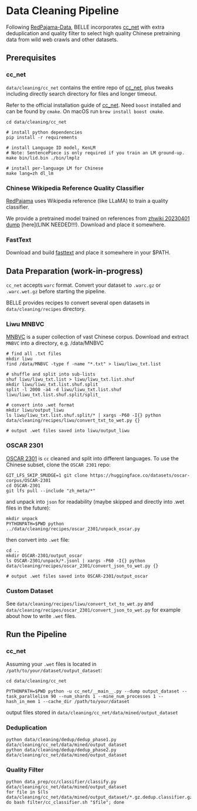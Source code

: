 # Data Cleaning Pipeline
Following [RedPajama-Data](https://github.com/togethercomputer/RedPajama-Data),
BELLE incorporates [cc_net](https://github.com/facebookresearch/cc_net) with
extra deduplication and quality filter to select high quality Chinese pretraining
data from wild web crawls and other datasets.


## Prerequisites

### cc_net
`data/cleaning/cc_net` contains the entire repo of [cc_net](https://github.com/facebookresearch/cc_net), plus tweaks including directly search directory for files and longer timeout.

Refer to the official installation guide of [cc_net](https://github.com/facebookresearch/cc_net).
Need `boost` installed and can be found by `cmake`. On macOS run `brew install boost cmake`.

```
cd data/cleaning/cc_net

# install python dependencies
pip install -r requirements

# install Language ID model, KenLM
# Note: SentencePiece is only required if you train an LM ground-up.
make bin/lid.bin ./bin/lmplz

# install per-language LM for Chinese
make lang=zh dl_lm
```

### Chinese Wikipedia Reference Quality Classifier
[RedPajama](https://github.com/togethercomputer/RedPajama-Data/tree/main/data_prep/cc#quality-classifier) uses Wikipedia reference (like LLaMA) to train a quality classifier.

We provide a pretrained model trained on references from [zhwiki 20230401 dump](https://dumps.wikimedia.org/zhwiki/20230401/) [here](LINK NEEDED!!!). Download and place it somewhere.

### FastText
Download and build [fasttext](https://fasttext.cc/) and place it somewhere in your $PATH.


## Data Preparation (work-in-progress)
`cc_net` accepts `warc` format. Convert your dataset to `.warc.gz` or `.warc.wet.gz`
before starting the pipeline.

BELLE provides recipes to convert several open datasets in `data/cleaning/recipes` directory.

### Liwu MNBVC
[MNBVC](https://github.com/esbatmop/MNBVC) is a super collection of vast Chinese corpus.
Download and extract `MNBVC` into a directory, e.g. /data/MNBVC

```
# find all .txt files
mkdir liwu
find /data/MNBVC -type f -name "*.txt" > liwu/liwu_txt.list

# shuffle and split into sub-lists
shuf liwu/liwu_txt.list > liwu/liwu_txt.list.shuf
mkdir liwu/liwu_txt.list.shuf.split
split -l 2000 -a4 -d liwu/liwu_txt.list.shuf liwu/liwu_txt.list.shuf.split/split_

# convert into .wet format
mkdir liwu/output_liwu
ls liwu/liwu_txt.list.shuf.split/* | xargs -P60 -I{} python data/cleaning/recipes/liwu/convert_txt_to_wet.py {}

# output .wet files saved into liwu/output_liwu
```

### OSCAR 2301
[OSCAR 2301](https://huggingface.co/datasets/oscar-corpus/OSCAR-2301) is `cc` cleaned and
split into different languages. To use the Chinese subset, clone the `OSCAR 2301` repo:
```
GIT_LFS_SKIP_SMUDGE=1 git clone https://huggingface.co/datasets/oscar-corpus/OSCAR-2301
cd OSCAR-2301
git lfs pull --include "zh_meta/*"
```

and unpack into `json` for readability (maybe skipped and directly into .wet files in the future):
```
mkdir unpack
PYTHONPATH=$PWD python ../data/cleaning/recipes/oscar_2301/unpack_oscar.py
```

then convert into `.wet` file:
```
cd ..
mkdir OSCAR-2301/output_oscar
ls OSCAR-2301/unpack/*.jsonl | xargs -P60 -I{} python data/cleaning/recipes/oscar_2301/convert_json_to_wet.py {}

# output .wet files saved into OSCAR-2301/output_oscar
```

### Custom Dataset
See `data/cleaning/recipes/liwu/convert_txt_to_wet.py` and `data/cleaning/recipes/oscar_2301/convert_json_to_wet.py` for example about how to write `.wet` files.


## Run the Pipeline

### cc_net
Assuming your `.wet` files is located in `/path/to/your/dataset/output_dataset`:

```
cd data/cleaning/cc_net

PYTHONPATH=$PWD python -u cc_net/__main__.py --dump output_dataset --task_parallelism 90 --num_shards 1 --mine_num_processes 1 --hash_in_mem 1 --cache_dir /path/to/your/dataset
```
output files stored in `data/cleaning/cc_net/data/mined/output_dataset`

### Deduplication
```
python data/cleaning/dedup/dedup_phase1.py data/cleaning/cc_net/data/mined/output_dataset
python data/cleaning/dedup/dedup_phase2.py data/cleaning/cc_net/data/mined/output_dataset
```

### Quality Filter
```
python data_prep/cc/classifier/classify.py data/cleaning/cc_net/data/mined/output_dataset
for file in $(ls data/cleaning/cc_net/data/mined/output_dataset/*.gz.dedup.classifier.gz); do bash filter/cc_classifier.sh "$file"; done
```

